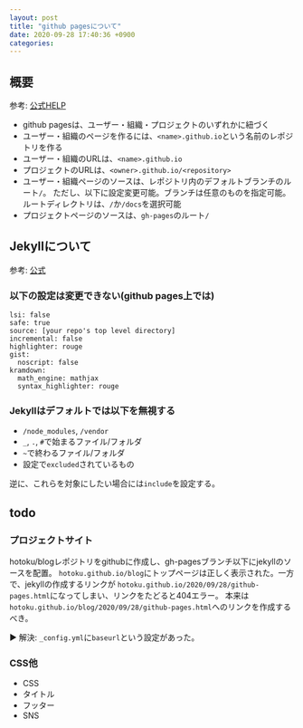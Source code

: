 ```yaml
---
layout: post
title: "github pagesについて"
date: 2020-09-28 17:40:36 +0900
categories:
---
```


## 概要
参考: [公式HELP](https://docs.github.com/en/free-pro-team@latest/github/working-with-github-pages/about-github-pages)

- github pagesは、ユーザー・組織・プロジェクトのいずれかに紐づく
- ユーザー・組織のページを作るには、`<name>.github.io`という名前のレポジトリを作る
- ユーザー・組織のURLは、`<name>.github.io`
- プロジェクトのURLは、`<owner>.github.io/<repository>`
- ユーザー・組織ページのソースは、レポジトリ内のデフォルトブランチのルート`/`。
ただし、以下に設定変更可能。ブランチは任意のものを指定可能。ルートディレクトリは、`/`か`/docs`を選択可能
- プロジェクトページのソースは、`gh-pages`のルート`/`


## Jekyllについて
参考: [公式](https://docs.github.com/en/free-pro-team@latest/github/working-with-github-pages/about-github-pages-and-jekyll)

### 以下の設定は変更できない(github pages上では)

```
lsi: false
safe: true
source: [your repo's top level directory]
incremental: false
highlighter: rouge
gist:
  noscript: false
kramdown:
  math_engine: mathjax
  syntax_highlighter: rouge
```

### Jekyllはデフォルトでは以下を無視する

- `/node_modules`, `/vendor`
- `_`, `.`, `#`で始まるファイル/フォルダ
- `~`で終わるファイル/フォルダ
- 設定で`excluded`されているもの

逆に、これらを対象にしたい場合には`include`を設定する。

## todo
### プロジェクトサイト
hotoku/blogレポジトリをgithubに作成し、gh-pagesブランチ以下にjekyllのソースを配置。
`hotoku.github.io/blog`にトップページは正しく表示された。一方で、jekyllの作成するリンクが
`hotoku.github.io/2020/09/28/github-pages.html`になってしまい、リンクをたどると404エラー。
本来は`hotoku.github.io/blog/2020/09/28/github-pages.html`へのリンクを作成するべき。

▶ 解決: `_config.yml`に`baseurl`という設定があった。

### CSS他
- CSS
- タイトル
- フッター
- SNS
